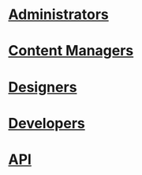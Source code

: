 # [Administrators](/content/administrators/)
# [Content Managers](/content/content-managers/)
# [Designers](/content/designers/)
# [Developers](/content/developers/)
# [API](/api/)
